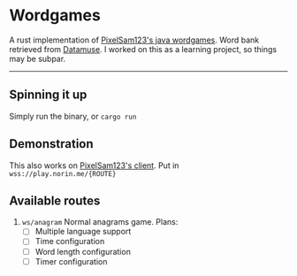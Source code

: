 # Wordgames

A rust implementation of [PixelSam123's java wordgames](https://github.com/PixelSam123/wordgames4j).
Word bank retrieved from [Datamuse](https://www.datamuse.com/api/).
I worked on this as a learning project, so things may be subpar.

---

## Spinning it up

Simply run the binary, or `cargo run`

## Demonstration

This also works on [PixelSam123's client](https://pixelsam123.github.io/minigames). Put in `wss://play.norin.me/{ROUTE}`

## Available routes

1. `ws/anagram` Normal anagrams game. Plans:
   - [ ] Multiple language support
   - [ ] Time configuration
   - [ ] Word length configuration
   - [ ] Timer configuration
